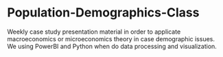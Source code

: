 # Population-Demographics-Class
Weekly case study presentation material in order to applicate macroeconomics or microeconomics theory in case demographic issues. We using PowerBI and Python when do data processing and visualization.

